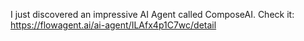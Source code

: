 I just discovered an impressive AI Agent called ComposeAI. Check it: https://flowagent.ai/ai-agent/ILAfx4p1C7wc/detail
